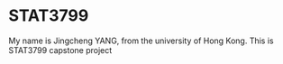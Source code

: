 # STAT3799
My name is Jingcheng YANG, from the university of Hong Kong. This is STAT3799 capstone project
